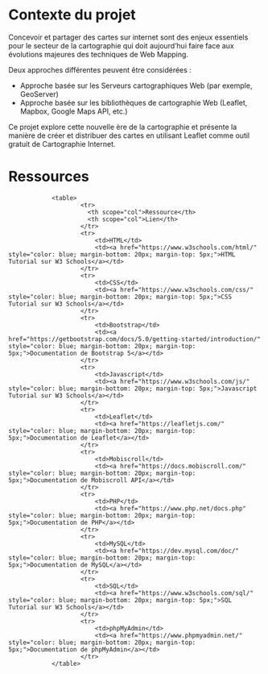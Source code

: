 # Contexte du projet

Concevoir et partager des cartes sur internet sont des enjeux essentiels pour le secteur de la cartographie qui doit aujourd’hui faire face aux évolutions majeures des techniques de Web Mapping.

Deux approches différentes peuvent être considérées :

<ul>
  <li>Approche basée sur les Serveurs cartographiques Web (par exemple, GeoServer)</li>
  <li>Approche basée sur les bibliothèques de cartographie Web (Leaflet, Mapbox, Google Maps API, etc.)</li>
</ul>
                
Ce projet explore cette nouvelle ère de la cartographie et présente la manière de créer et distribuer des cartes en utilisant Leaflet comme outil gratuit de Cartographie Internet.

# Ressources
                <table>
                        <tr>
                          <th scope="col">Ressource</th>
                          <th scope="col">Lien</th>
                        </tr>
                        <tr>
                            <td>HTML</td>
                            <td><a href="https://www.w3schools.com/html/" style="color: blue; margin-bottom: 20px; margin-top: 5px;">HTML Tutorial sur W3 Schools</a></td>
                        </tr>
                        <tr>
                            <td>CSS</td>
                            <td><a href="https://www.w3schools.com/css/" style="color: blue; margin-bottom: 20px; margin-top: 5px;">CSS Tutorial sur W3 Schools</a></td>
                        </tr>
                        <tr>
                            <td>Bootstrap</td>
                            <td><a href="https://getbootstrap.com/docs/5.0/getting-started/introduction/" style="color: blue; margin-bottom: 20px; margin-top: 5px;">Documentation de Bootstrap 5</a></td>
                        </tr>
                        <tr>
                            <td>Javascript</td>
                            <td><a href="https://www.w3schools.com/js/" style="color: blue; margin-bottom: 20px; margin-top: 5px;">Javascript Tutorial sur W3 Schools</a></td>
                        </tr>
                        <tr>
                            <td>Leaflet</td>
                            <td><a href="https://leafletjs.com/" style="color: blue; margin-bottom: 20px; margin-top: 5px;">Documentation de Leaflet</a></td>
                        </tr>
                        <tr>
                            <td>Mobiscroll</td>
                            <td><a href="https://docs.mobiscroll.com/" style="color: blue; margin-bottom: 20px; margin-top: 5px;">Documentation de Mobiscroll API</a></td>
                        </tr>
                        <tr>
                            <td>PHP</td>
                            <td><a href="https://www.php.net/docs.php" style="color: blue; margin-bottom: 20px; margin-top: 5px;">Documentation de PHP</a></td>
                        </tr>
                        <tr>
                            <td>MySQL</td>
                            <td><a href="https://dev.mysql.com/doc/" style="color: blue; margin-bottom: 20px; margin-top: 5px;">Documentation de MySQL</a></td>
                        </tr>
                        <tr>
                            <td>SQL</td>
                            <td><a href="https://www.w3schools.com/sql/" style="color: blue; margin-bottom: 20px; margin-top: 5px;">SQL Tutorial sur W3 Schools</a></td>
                        </tr>
                        <tr>
                            <td>phpMyAdmin</td>
                            <td><a href="https://www.phpmyadmin.net/" style="color: blue; margin-bottom: 20px; margin-top: 5px;">Documentation de phpMyAdmin</a></td>
                        </tr>
                </table>

